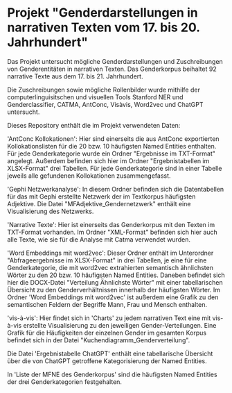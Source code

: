 # Projekt "Genderdarstellungen in narrativen Texten vom 17. bis 20. Jahrhundert"

Das Projekt untersucht mögliche Genderdarstellungen und Zuschreibungen von Genderentitäten in narrativen Texten. Das Genderkorpus beihaltet 92 narrative Texte aus dem 17. bis 21. Jahrhundert.

Die Zuschreibungen sowie mögliche Rollenbilder wurde mithilfe der computerlinguisitschen und visuellen Tools Stanford NER und Genderclassifier, CATMA, AntConc, Visàvis, Word2vec und ChatGPT untersucht.

Dieses Repository enthält die im Projekt verwendeten Daten: 

'AntConc Kollokationen': Hier sind einerseits die aus AntConc exportierten Kollokationslisten für die 20 bzw. 10 häufigsten Named Entities enthalten. Für jede Genderkategorie wurde ein Ordner "Ergebnisse im TXT-Format" angelegt. Außerdem befinden sich hier im Ordner "Ergebnistabellen im XLSX-Format" drei Tabellen. Für jede Genderkategorie sind in einer Tabelle jeweils alle gefundenen Kollokationen zusammengefasst. 

'Gephi Netzwerkanalyse': In diesem Ordner befinden sich die Datentabellen für das mit Gephi erstellte Netzwerk der im Textkorpus häufigsten Adjektive.
Die Datei "MFAdjektive_Gendernetzwerk" enthält eine Visualisierung des Netzwerks.

'Narrative Texte': Hier ist einerseits das Genderkorpus mit den Texten im TXT-Format vorhanden. Im Ordner "XML-Format" befinden sich hier auch alle Texte, wie sie für die Analyse mit Catma verwendet wurden.

'Word Embeddings mit word2vec': Dieser Ordner enthält im Unterordner "Abfrageergebnisse im XLSX-Format" in drei Tabellen, je eine für eine Genderkategorie, die mit word2vec extrahierten semantisch ähnlichsten Wörter zu den 20 bzw. 10 häufigsten Named Entities. 
Daneben befindet sich hier die DOCX-Datei "Verteilung Ähnlichste Wörter" mit einer tabellarischen Übersicht zu den Genderverhältnissen innerhalb der häufigsten Wörter. 
Im Ordner 'Word Embeddings mit word2vec' ist außerdem eine Grafik zu den semantischen Feldern der Begriffe Mann, Frau und Mensch enthalten.

'vis-à-vis': Hier findet sich in 'Charts' zu jedem narrativen Text eine mit vis-à-vis erstellte Visualisierung zu den jeweiligen Gender-Verteilungen. Eine Grafik für die Häufigkeiten der einzelnen Gender im gesamten Korpus befindet sich in der Datei "Kuchendiagramm_Genderverteilung".

Die Datei 'Ergebnistabelle ChatGPT' enthält eine tabellarische Übersicht über die von ChatGPT getroffene Kategorisierung der Named Entities.

In 'Liste der MFNE des Genderkorpus' sind die häufigsten Named Entities der drei Genderkategorien festgehalten.
